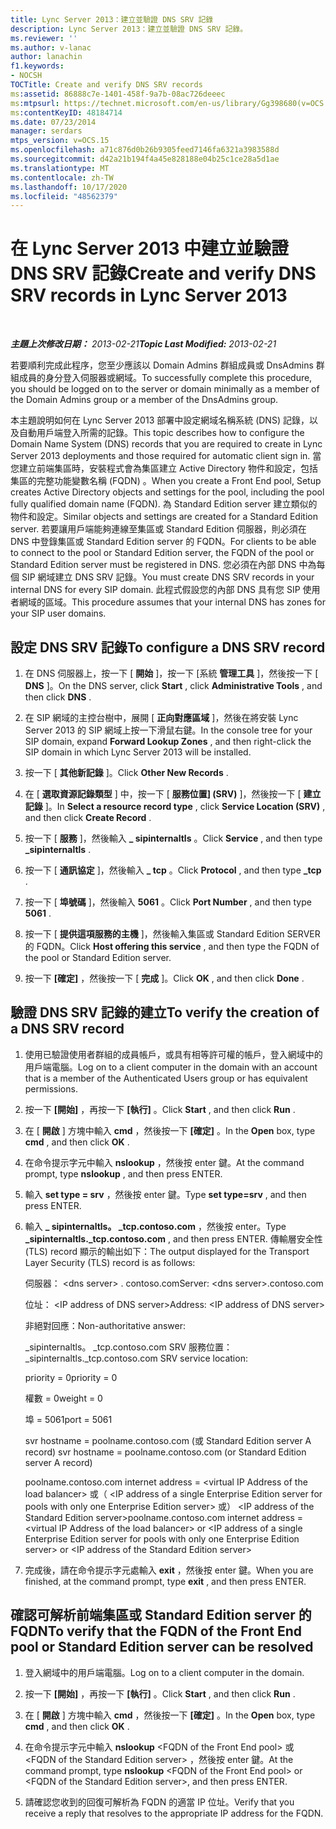 ```yaml
---
title: Lync Server 2013：建立並驗證 DNS SRV 記錄
description: Lync Server 2013：建立並驗證 DNS SRV 記錄。
ms.reviewer: ''
ms.author: v-lanac
author: lanachin
f1.keywords:
- NOCSH
TOCTitle: Create and verify DNS SRV records
ms:assetid: 86888c7e-1401-458f-9a7b-08ac726deeec
ms:mtpsurl: https://technet.microsoft.com/en-us/library/Gg398680(v=OCS.15)
ms:contentKeyID: 48184714
ms.date: 07/23/2014
manager: serdars
mtps_version: v=OCS.15
ms.openlocfilehash: a71c876d0b26b9305feed7146fa6321a3983588d
ms.sourcegitcommit: d42a21b194f4a45e828188e04b25c1ce28a5d1ae
ms.translationtype: MT
ms.contentlocale: zh-TW
ms.lasthandoff: 10/17/2020
ms.locfileid: "48562379"
---
```

# <a name="create-and-verify-dns-srv-records-in-lync-server-2013"></a><span data-ttu-id="ebb20-103">在 Lync Server 2013 中建立並驗證 DNS SRV 記錄</span><span class="sxs-lookup"><span data-stu-id="ebb20-103">Create and verify DNS SRV records in Lync Server 2013</span></span>

<div data-xmlns="http://www.w3.org/1999/xhtml">

<div class="topic" data-xmlns="http://www.w3.org/1999/xhtml" data-msxsl="urn:schemas-microsoft-com:xslt" data-cs="https://msdn.microsoft.com/">

<div data-asp="https://msdn2.microsoft.com/asp">



</div>

<div id="mainSection">

<div id="mainBody">

<span> </span>

<span data-ttu-id="ebb20-104">_**主題上次修改日期：** 2013-02-21_</span><span class="sxs-lookup"><span data-stu-id="ebb20-104">_**Topic Last Modified:** 2013-02-21_</span></span>

<span data-ttu-id="ebb20-105">若要順利完成此程序，您至少應該以 Domain Admins 群組成員或 DnsAdmins 群組成員的身分登入伺服器或網域。</span><span class="sxs-lookup"><span data-stu-id="ebb20-105">To successfully complete this procedure, you should be logged on to the server or domain minimally as a member of the Domain Admins group or a member of the DnsAdmins group.</span></span>

<span data-ttu-id="ebb20-106">本主題說明如何在 Lync Server 2013 部署中設定網域名稱系統 (DNS) 記錄，以及自動用戶端登入所需的記錄。</span><span class="sxs-lookup"><span data-stu-id="ebb20-106">This topic describes how to configure the Domain Name System (DNS) records that you are required to create in Lync Server 2013 deployments and those required for automatic client sign in.</span></span> <span data-ttu-id="ebb20-107">當您建立前端集區時，安裝程式會為集區建立 Active Directory 物件和設定，包括集區的完整功能變數名稱 (FQDN) 。</span><span class="sxs-lookup"><span data-stu-id="ebb20-107">When you create a Front End pool, Setup creates Active Directory objects and settings for the pool, including the pool fully qualified domain name (FQDN).</span></span> <span data-ttu-id="ebb20-108">為 Standard Edition server 建立類似的物件和設定。</span><span class="sxs-lookup"><span data-stu-id="ebb20-108">Similar objects and settings are created for a Standard Edition server.</span></span> <span data-ttu-id="ebb20-109">若要讓用戶端能夠連線至集區或 Standard Edition 伺服器，則必須在 DNS 中登錄集區或 Standard Edition server 的 FQDN。</span><span class="sxs-lookup"><span data-stu-id="ebb20-109">For clients to be able to connect to the pool or Standard Edition server, the FQDN of the pool or Standard Edition server must be registered in DNS.</span></span> <span data-ttu-id="ebb20-110">您必須在內部 DNS 中為每個 SIP 網域建立 DNS SRV 記錄。</span><span class="sxs-lookup"><span data-stu-id="ebb20-110">You must create DNS SRV records in your internal DNS for every SIP domain.</span></span> <span data-ttu-id="ebb20-111">此程式假設您的內部 DNS 具有您 SIP 使用者網域的區域。</span><span class="sxs-lookup"><span data-stu-id="ebb20-111">This procedure assumes that your internal DNS has zones for your SIP user domains.</span></span>

<div>

## <a name="to-configure-a-dns-srv-record"></a><span data-ttu-id="ebb20-112">設定 DNS SRV 記錄</span><span class="sxs-lookup"><span data-stu-id="ebb20-112">To configure a DNS SRV record</span></span>

1.  <span data-ttu-id="ebb20-113">在 DNS 伺服器上，按一下 [ **開始** ]，按一下 [系統 **管理工具** ]，然後按一下 [ **DNS** ]。</span><span class="sxs-lookup"><span data-stu-id="ebb20-113">On the DNS server, click **Start** , click **Administrative Tools** , and then click **DNS** .</span></span>

2.  <span data-ttu-id="ebb20-114">在 SIP 網域的主控台樹中，展開 [ **正向對應區域** ]，然後在將安裝 Lync Server 2013 的 SIP 網域上按一下滑鼠右鍵。</span><span class="sxs-lookup"><span data-stu-id="ebb20-114">In the console tree for your SIP domain, expand **Forward Lookup Zones** , and then right-click the SIP domain in which Lync Server 2013 will be installed.</span></span>

3.  <span data-ttu-id="ebb20-115">按一下 [ **其他新記錄** ]。</span><span class="sxs-lookup"><span data-stu-id="ebb20-115">Click **Other New Records** .</span></span>

4.  <span data-ttu-id="ebb20-116">在 [ **選取資源記錄類型** ] 中，按一下 [ **服務位置] (SRV)** ]，然後按一下 [ **建立記錄** ]。</span><span class="sxs-lookup"><span data-stu-id="ebb20-116">In **Select a resource record type** , click **Service Location (SRV)** , and then click **Create Record** .</span></span>

5.  <span data-ttu-id="ebb20-117">按一下 [ **服務** ]，然後輸入 **\_ sipinternaltls** 。</span><span class="sxs-lookup"><span data-stu-id="ebb20-117">Click **Service** , and then type **\_sipinternaltls** .</span></span>

6.  <span data-ttu-id="ebb20-118">按一下 [ **通訊協定** ]，然後輸入 **\_ tcp** 。</span><span class="sxs-lookup"><span data-stu-id="ebb20-118">Click **Protocol** , and then type **\_tcp** .</span></span>

7.  <span data-ttu-id="ebb20-119">按一下 [ **埠號碼** ]，然後輸入 **5061** 。</span><span class="sxs-lookup"><span data-stu-id="ebb20-119">Click **Port Number** , and then type **5061** .</span></span>

8.  <span data-ttu-id="ebb20-120">按一下 [ **提供這項服務的主機** ]，然後輸入集區或 Standard Edition SERVER 的 FQDN。</span><span class="sxs-lookup"><span data-stu-id="ebb20-120">Click **Host offering this service** , and then type the FQDN of the pool or Standard Edition server.</span></span>

9.  <span data-ttu-id="ebb20-121">按一下 **[確定]** ，然後按一下 [ **完成** ]。</span><span class="sxs-lookup"><span data-stu-id="ebb20-121">Click **OK** , and then click **Done** .</span></span>

</div>

<div>

## <a name="to-verify-the-creation-of-a-dns-srv-record"></a><span data-ttu-id="ebb20-122">驗證 DNS SRV 記錄的建立</span><span class="sxs-lookup"><span data-stu-id="ebb20-122">To verify the creation of a DNS SRV record</span></span>

1.  <span data-ttu-id="ebb20-123">使用已驗證使用者群組的成員帳戶，或具有相等許可權的帳戶，登入網域中的用戶端電腦。</span><span class="sxs-lookup"><span data-stu-id="ebb20-123">Log on to a client computer in the domain with an account that is a member of the Authenticated Users group or has equivalent permissions.</span></span>

2.  <span data-ttu-id="ebb20-124">按一下 **[開始]** ，再按一下 **[執行]** 。</span><span class="sxs-lookup"><span data-stu-id="ebb20-124">Click **Start** , and then click **Run** .</span></span>

3.  <span data-ttu-id="ebb20-125">在 [ **開啟** ] 方塊中輸入 **cmd** ，然後按一下 **[確定]** 。</span><span class="sxs-lookup"><span data-stu-id="ebb20-125">In the **Open** box, type **cmd** , and then click **OK** .</span></span>

4.  <span data-ttu-id="ebb20-126">在命令提示字元中輸入 **nslookup** ，然後按 enter 鍵。</span><span class="sxs-lookup"><span data-stu-id="ebb20-126">At the command prompt, type **nslookup** , and then press ENTER.</span></span>

5.  <span data-ttu-id="ebb20-127">輸入 **set type = srv** ，然後按 enter 鍵。</span><span class="sxs-lookup"><span data-stu-id="ebb20-127">Type **set type=srv** , and then press ENTER.</span></span>

6.  <span data-ttu-id="ebb20-128">輸入 **\_ sipinternaltls。 \_tcp.contoso.com** ，然後按 enter。</span><span class="sxs-lookup"><span data-stu-id="ebb20-128">Type **\_sipinternaltls.\_tcp.contoso.com** , and then press ENTER.</span></span> <span data-ttu-id="ebb20-129">傳輸層安全性 (TLS) record 顯示的輸出如下：</span><span class="sxs-lookup"><span data-stu-id="ebb20-129">The output displayed for the Transport Layer Security (TLS) record is as follows:</span></span>
    
    <span data-ttu-id="ebb20-130">伺服器： \<dns server\> . contoso.com</span><span class="sxs-lookup"><span data-stu-id="ebb20-130">Server: \<dns server\>.contoso.com</span></span>
    
    <span data-ttu-id="ebb20-131">位址： \<IP address of DNS server\></span><span class="sxs-lookup"><span data-stu-id="ebb20-131">Address: \<IP address of DNS server\></span></span>
    
    <span data-ttu-id="ebb20-132">非絕對回應：</span><span class="sxs-lookup"><span data-stu-id="ebb20-132">Non-authoritative answer:</span></span>
    
    <span data-ttu-id="ebb20-133">\_sipinternaltls。 \_tcp.contoso.com SRV 服務位置：</span><span class="sxs-lookup"><span data-stu-id="ebb20-133">\_sipinternaltls.\_tcp.contoso.com SRV service location:</span></span>
    
    <span data-ttu-id="ebb20-134">priority = 0</span><span class="sxs-lookup"><span data-stu-id="ebb20-134">priority = 0</span></span>
    
    <span data-ttu-id="ebb20-135">權數 = 0</span><span class="sxs-lookup"><span data-stu-id="ebb20-135">weight = 0</span></span>
    
    <span data-ttu-id="ebb20-136">埠 = 5061</span><span class="sxs-lookup"><span data-stu-id="ebb20-136">port = 5061</span></span>
    
    <span data-ttu-id="ebb20-137">svr hostname = poolname.contoso.com (或 Standard Edition server A record) </span><span class="sxs-lookup"><span data-stu-id="ebb20-137">svr hostname = poolname.contoso.com (or Standard Edition server A record)</span></span>
    
    <span data-ttu-id="ebb20-138">poolname.contoso.com internet address = \<virtual IP Address of the load balancer\> 或（ \<IP address of a single Enterprise Edition server for pools with only one Enterprise Edition server\> 或） \<IP address of the Standard Edition server\></span><span class="sxs-lookup"><span data-stu-id="ebb20-138">poolname.contoso.com internet address = \<virtual IP Address of the load balancer\> or \<IP address of a single Enterprise Edition server for pools with only one Enterprise Edition server\> or \<IP address of the Standard Edition server\></span></span>

7.  <span data-ttu-id="ebb20-139">完成後，請在命令提示字元處輸入 **exit** ，然後按 enter 鍵。</span><span class="sxs-lookup"><span data-stu-id="ebb20-139">When you are finished, at the command prompt, type **exit** , and then press ENTER.</span></span>

</div>

<div>

## <a name="to-verify-that-the-fqdn-of-the-front-end-pool-or-standard-edition-server-can-be-resolved"></a><span data-ttu-id="ebb20-140">確認可解析前端集區或 Standard Edition server 的 FQDN</span><span class="sxs-lookup"><span data-stu-id="ebb20-140">To verify that the FQDN of the Front End pool or Standard Edition server can be resolved</span></span>

1.  <span data-ttu-id="ebb20-141">登入網域中的用戶端電腦。</span><span class="sxs-lookup"><span data-stu-id="ebb20-141">Log on to a client computer in the domain.</span></span>

2.  <span data-ttu-id="ebb20-142">按一下 **[開始]** ，再按一下 **[執行]** 。</span><span class="sxs-lookup"><span data-stu-id="ebb20-142">Click **Start** , and then click **Run** .</span></span>

3.  <span data-ttu-id="ebb20-143">在 [ **開啟** ] 方塊中輸入 **cmd** ，然後按一下 **[確定]** 。</span><span class="sxs-lookup"><span data-stu-id="ebb20-143">In the **Open** box, type **cmd** , and then click **OK** .</span></span>

4.  <span data-ttu-id="ebb20-144">在命令提示字元中輸入 **nslookup** \<FQDN of the Front End pool\> 或 \<FQDN of the Standard Edition server\> ，然後按 enter 鍵。</span><span class="sxs-lookup"><span data-stu-id="ebb20-144">At the command prompt, type **nslookup** \<FQDN of the Front End pool\> or \<FQDN of the Standard Edition server\>, and then press ENTER.</span></span>

5.  <span data-ttu-id="ebb20-145">請確認您收到的回復可解析為 FQDN 的適當 IP 位址。</span><span class="sxs-lookup"><span data-stu-id="ebb20-145">Verify that you receive a reply that resolves to the appropriate IP address for the FQDN.</span></span>

</div>

</div>

<span> </span>

</div>

</div>

</div>

